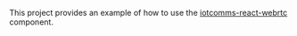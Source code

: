 This project provides an example of how to use the [iotcomms-react-webrtc](https://github.com/iotcomms/iotcomms-react-webrtc) component.
